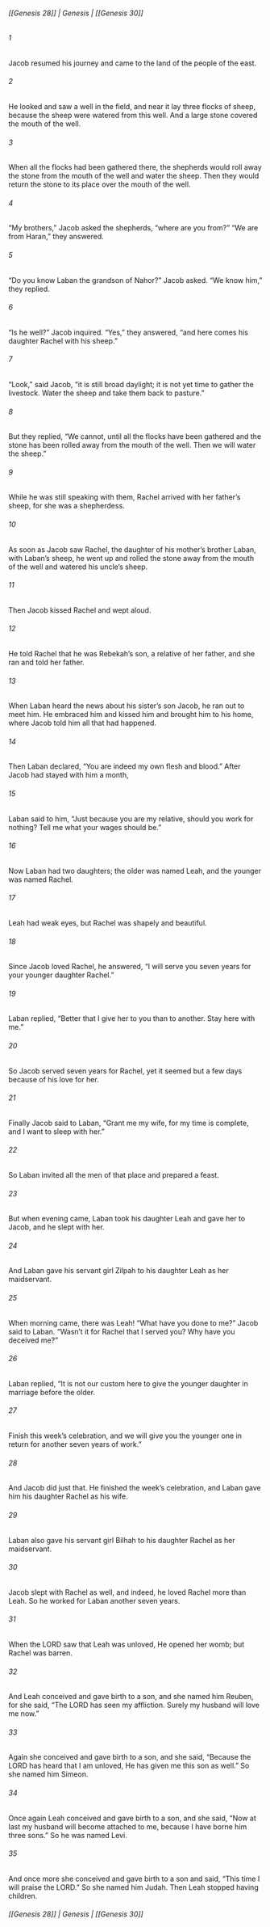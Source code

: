 ###### [[Genesis 28]] | Genesis | [[Genesis 30]]

###### 1
Jacob resumed his journey and came to the land of the people of the east.
###### 2
He looked and saw a well in the field, and near it lay three flocks of sheep, because the sheep were watered from this well. And a large stone covered the mouth of the well.
###### 3
When all the flocks had been gathered there, the shepherds would roll away the stone from the mouth of the well and water the sheep. Then they would return the stone to its place over the mouth of the well.
###### 4
“My brothers,” Jacob asked the shepherds, “where are you from?” “We are from Haran,” they answered.
###### 5
“Do you know Laban the grandson of Nahor?” Jacob asked. “We know him,” they replied.
###### 6
“Is he well?” Jacob inquired. “Yes,” they answered, “and here comes his daughter Rachel with his sheep.”
###### 7
“Look,” said Jacob, “it is still broad daylight; it is not yet time to gather the livestock. Water the sheep and take them back to pasture.”
###### 8
But they replied, “We cannot, until all the flocks have been gathered and the stone has been rolled away from the mouth of the well. Then we will water the sheep.”
###### 9
While he was still speaking with them, Rachel arrived with her father’s sheep, for she was a shepherdess.
###### 10
As soon as Jacob saw Rachel, the daughter of his mother’s brother Laban, with Laban’s sheep, he went up and rolled the stone away from the mouth of the well and watered his uncle’s sheep.
###### 11
Then Jacob kissed Rachel and wept aloud.
###### 12
He told Rachel that he was Rebekah’s son, a relative of her father, and she ran and told her father.
###### 13
When Laban heard the news about his sister’s son Jacob, he ran out to meet him. He embraced him and kissed him and brought him to his home, where Jacob told him all that had happened.
###### 14
Then Laban declared, “You are indeed my own flesh and blood.” After Jacob had stayed with him a month,
###### 15
Laban said to him, “Just because you are my relative, should you work for nothing? Tell me what your wages should be.”
###### 16
Now Laban had two daughters; the older was named Leah, and the younger was named Rachel.
###### 17
Leah had weak eyes, but Rachel was shapely and beautiful.
###### 18
Since Jacob loved Rachel, he answered, “I will serve you seven years for your younger daughter Rachel.”
###### 19
Laban replied, “Better that I give her to you than to another. Stay here with me.”
###### 20
So Jacob served seven years for Rachel, yet it seemed but a few days because of his love for her.
###### 21
Finally Jacob said to Laban, “Grant me my wife, for my time is complete, and I want to sleep with her.”
###### 22
So Laban invited all the men of that place and prepared a feast.
###### 23
But when evening came, Laban took his daughter Leah and gave her to Jacob, and he slept with her.
###### 24
And Laban gave his servant girl Zilpah to his daughter Leah as her maidservant.
###### 25
When morning came, there was Leah! “What have you done to me?” Jacob said to Laban. “Wasn’t it for Rachel that I served you? Why have you deceived me?”
###### 26
Laban replied, “It is not our custom here to give the younger daughter in marriage before the older.
###### 27
Finish this week’s celebration, and we will give you the younger one in return for another seven years of work.”
###### 28
And Jacob did just that. He finished the week’s celebration, and Laban gave him his daughter Rachel as his wife.
###### 29
Laban also gave his servant girl Bilhah to his daughter Rachel as her maidservant.
###### 30
Jacob slept with Rachel as well, and indeed, he loved Rachel more than Leah. So he worked for Laban another seven years.
###### 31
When the LORD saw that Leah was unloved, He opened her womb; but Rachel was barren.
###### 32
And Leah conceived and gave birth to a son, and she named him Reuben, for she said, “The LORD has seen my affliction. Surely my husband will love me now.”
###### 33
Again she conceived and gave birth to a son, and she said, “Because the LORD has heard that I am unloved, He has given me this son as well.” So she named him Simeon.
###### 34
Once again Leah conceived and gave birth to a son, and she said, “Now at last my husband will become attached to me, because I have borne him three sons.” So he was named Levi.
###### 35
And once more she conceived and gave birth to a son and said, “This time I will praise the LORD.” So she named him Judah. Then Leah stopped having children.

###### [[Genesis 28]] | Genesis | [[Genesis 30]]
